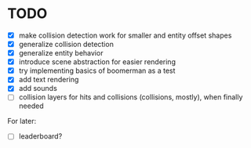 # TODO

* [x] make collision detection work for smaller and entity offset shapes
* [x] generalize collision detection
* [x] generalize entity behavior
* [x] introduce scene abstraction for easier rendering
* [x] try implementing basics of boomerman as a test
* [x] add text rendering
* [x] add sounds
* [ ] collision layers for hits and collisions (collisions, mostly), when finally needed

For later:

* [ ] leaderboard?
